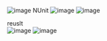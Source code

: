![image](https://user-images.githubusercontent.com/39220694/212847760-351e7fbe-4c2f-448b-ae0e-5f3b177d06c3.png)
NUnit
![image](https://user-images.githubusercontent.com/39220694/212848261-419fb552-ae48-4786-b026-2d21c9e06445.png)
![image](https://user-images.githubusercontent.com/39220694/212848876-ae50f1b3-bdb0-4f45-9cb8-150811efc6dd.png)

reuslt <br>
![image](https://user-images.githubusercontent.com/39220694/212879710-2ecdce8d-df09-46f5-8bef-fb535a342bcb.png)
![image](https://user-images.githubusercontent.com/39220694/212879774-d9e98f14-c98c-4033-91b4-2509aaf5b90d.png)

